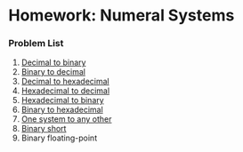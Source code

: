Homework: Numeral Systems
=========================

### Problem List

1. [Decimal to binary](./01.DecimalToBinary)
2. [Binary to decimal](./02.BinaryToDecimal)
3. [Decimal to hexadecimal](./03.DecimalToHex)
4. [Hexadecimal to decimal](./04.HexToDecimal)
5. [Hexadecimal to binary](./05.HexToBinary)
6. [Binary to hexadecimal](./06.BinaryToHex)
7. [One system to any other](./07.OneSystemToAnyOther)
8. [Binary short](./08.BinaryShort)
9.  Binary floating-point